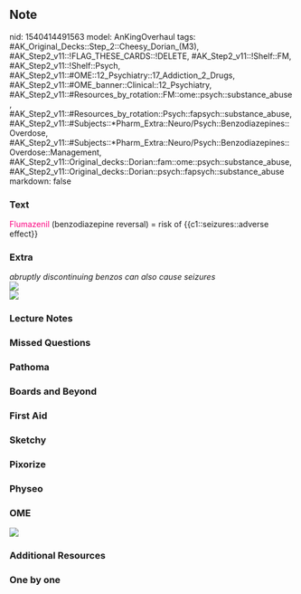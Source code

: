 ## Note
nid: 1540414491563
model: AnKingOverhaul
tags: #AK_Original_Decks::Step_2::Cheesy_Dorian_(M3), #AK_Step2_v11::!FLAG_THESE_CARDS::!DELETE, #AK_Step2_v11::!Shelf::FM, #AK_Step2_v11::!Shelf::Psych, #AK_Step2_v11::#OME::12_Psychiatry::17_Addiction_2_Drugs, #AK_Step2_v11::#OME_banner::Clinical::12_Psychiatry, #AK_Step2_v11::#Resources_by_rotation::FM::ome::psych::substance_abuse, #AK_Step2_v11::#Resources_by_rotation::Psych::fapsych::substance_abuse, #AK_Step2_v11::#Subjects::*Pharm_Extra::Neuro/Psych::Benzodiazepines::Overdose, #AK_Step2_v11::#Subjects::*Pharm_Extra::Neuro/Psych::Benzodiazepines::Overdose::Management, #AK_Step2_v11::Original_decks::Dorian::fam::ome::psych::substance_abuse, #AK_Step2_v11::Original_decks::Dorian::psych::fapsych::substance_abuse
markdown: false

### Text
<font color="#FC0280">Flumazenil</font> (benzodiazepine reversal) =
risk of {{c1::seizures::adverse effect}}

### Extra
<div>
  <i>abruptly discontinuing benzos can also cause seizures</i>
</div>
<div>
  <i><img src="paste-32985348833281.jpg"></i>
</div><i><img src="paste-335802018038262.jpg"></i>

### Lecture Notes


### Missed Questions


### Pathoma


### Boards and Beyond


### First Aid


### Sketchy


### Pixorize


### Physeo


### OME
<div class="ome-widget">
  <a href=
  "https://onlinemeded.org/spa/psychiatry?ref=anki"><img src=
  "_OME_AnkiFlashcards_Topic_6.png"></a>
</div>

### Additional Resources


### One by one

